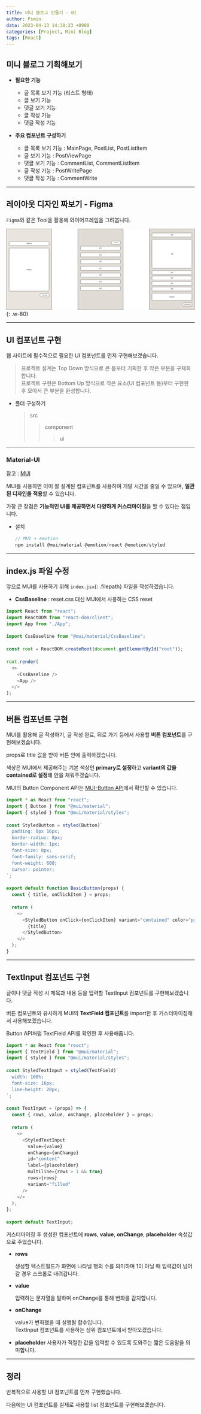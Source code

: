 ```yaml
---
title: 미니 블로그 만들기 - 01
author: Psmin
data: 2023-04-13 14:38:23 +0900
categories: [Project, Mini Blog]
tags: [React]
---
```


## 미니 블로그 기획해보기

- **필요한 기능**

  - 글 목록 보기 기능 (리스트 형태)
  - 글 보기 기능
  - 댓글 보기 기능
  - 글 작성 기능
  - 댓글 작성 기능

- **주요 컴포넌트 구성하기**

  - 글 목록 보기 기능 : MainPage, PostList, PostListItem
  - 글 보기 기능 : PostViewPage
  - 댓글 보기 기능 : CommentList, CommentListItem
  - 글 작성 기능 : PostWritePage
  - 댓글 작성 기능 : CommentWrite

---

## 레이아웃 디자인 짜보기 - Figma

`Figma`와 같은 Tool을 활용해 와이어프레임을 그려봅니다.

![mini-blog](/assets/img/mini-blog.png){: .w-80}

---

## UI 컴포넌트 구현

웹 사이트에 필수적으로 필요한 UI 컴포넌트를 먼저 구현해보겠습니다.

> 프로젝트 설계는 Top Down 방식으로 큰 틀부터 기획한 후 작은 부분을 구체화합니다.  
> 프로젝트 구현은 Bottom Up 방식으로 작은 요소(UI 컴포넌트 등)부터 구현한 후 모아서 큰 부분을 완성합니다.

- 폴더 구성하기

  > src
  >
  > > component
  > >
  > > > ui

---

### Material-UI

참고 : [MUI](https://psmin1994.github.io/posts/material-ui/)

MUI를 사용하면 이미 잘 설계된 컴포넌트를 사용하여 개발 시간을 줄일 수 있으며, **일관된 디자인을 적용**할 수 있습니다.

가장 큰 장점은 **기능적인 UI를 제공하면서 다양하게 커스터마이징**을 할 수 있다는 점입니다.

- 설치

  ```js
  // MUI + emotion
  npm install @mui/material @emotion/react @emotion/styled
  ```

---

## index.js 파일 수정

앞으로 MUI를 사용하기 위해 `index.jsx`{: .filepath} 파일을 작성하겠습니다.

- **CssBaseline** : reset.css 대신 MUI에서 사용하는 CSS reset

```js
import React from "react";
import ReactDOM from "react-dom/client";
import App from "./App";

import CssBaseline from "@mui/material/CssBaseline";

const root = ReactDOM.createRoot(document.getElementById("root"));

root.render(
  <>
    <CssBaseline />
    <App />
  </>
);
```

---

## 버튼 컴포넌트 구현

MUI를 활용해 글 작성하기, 글 작성 완료, 뒤로 가기 등에서 사용할 **버튼 컴포넌트**를 구현해보겠습니다.

props로 title 값을 받아 버튼 안에 출력하겠습니다.

색상은 MUI에서 제공해주는 기본 색상인 **primary로 설정**하고 **variant의 값을 contained로 설정**해 안을 채워주겠습니다.

MUI의 Button Component API는 [MUI-Button API](https://mui.com/material-ui/api/button/)에서 확인할 수 있습니다.

```js
import * as React from "react";
import { Button } from "@mui/material";
import { styled } from "@mui/material/styles";

const StyledButton = styled(Button)`
  padding: 8px 16px;
  border-radius: 8px;
  border-width: 1px;
  font-size: 8px;
  font-family: sans-serif;
  font-weight: 600;
  cursor: pointer;
`;

export default function BasicButton(props) {
  const { title, onClickItem } = props;

  return (
    <>
      <StyledButton onClick={onClickItem} variant="contained" color="primary">
        {title}
      </StyledButton>
    </>
  );
}
```

---

## TextInput 컴포넌트 구현

글이나 댓글 작성 시 제목과 내용 등을 입력할 TextInput 컴포넌트를 구현해보겠습니다.

버튼 컴포넌트와 유사하게 MUI의 **TextField 컴포넌트**를 import한 후 커스터마이징해서 사용해보곘습니다.

Button API처럼 TextField API를 확인한 후 사용해줍니다.

```js
import * as React from "react";
import { TextField } from "@mui/material";
import { styled } from "@mui/material/styles";

const StyledTextInput = styled(TextField)`
  width: 100%;
  font-size: 16px;
  line-height: 20px;
`;

const TextInput = (props) => {
  const { rows, value, onChange, placeholder } = props;

  return (
    <>
      <StyledTextInput
        value={value}
        onChange={onChange}
        id="content"
        label={placeholder}
        multiline={rows > 1 && true}
        rows={rows}
        variant="filled"
      />
    </>
  );
};

export default TextInput;
```

커스터마이징 후 생성한 컴포넌트에 **rows**, **value**, **onChange**, **placeholder** 속성값으로 주었습니다.

- **rows**

  생성할 텍스트필드가 화면에 나타낼 행의 수를 의미하며 1이 아닐 때 입력값이 넘어갈 경우 스크롤로 내려갑니다.

- **value**

  입력하는 문자열을 말하며 onChange를 통해 변화를 감지합니다.

- **onChange**

  value가 변화했을 때 실행될 함수입니다.  
  TextInput 컴포넌트를 사용하는 상위 컴포넌트에서 받아오겠습니다.

- **placeholder**
  사용자가 적절한 값을 입력할 수 있도록 도와주는 짧은 도움말을 의미합니다.

---

## 정리

반복적으로 사용할 UI 컴포넌트를 먼저 구현했습니다.

다음에는 UI 컴포넌트를 실제로 사용할 list 컴포넌트를 구현해보곘습니다.

